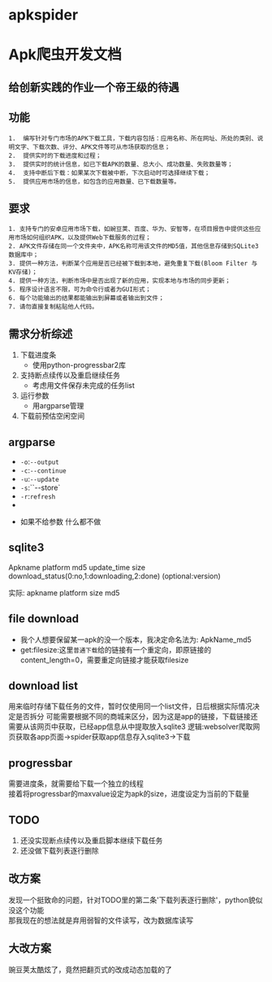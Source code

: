 # apkspider
# Apk爬虫开发文档
## 给创新实践的作业一个帝王级的待遇
## 功能
    1.  编写针对专门市场的APK下载工具，下载内容包括：应用名称、所在网址、所处的类别、说明文字、下载次数、评分、APK文件等可从市场获取的信息；
    2.  提供实时的下载进度和过程；
    3.  提供实时的统计信息，如已下载APK的数量、总大小、成功数量、失败数量等；
    4.  支持中断后下载：如果某次下载被中断，下次启动时可选择继续下载；
    5.  提供应用市场的信息，如包含的应用数量、已下载数量等。
## 要求
    1. 支持专门的安卓应用市场下载，如豌豆荚、百度、华为、安智等，在项目报告中提供这些应用市场如何组织APK，以及提供Web下载服务的过程；
    2. APK文件存储在同一个文件夹中，APK名称可用该文件的MD5值，其他信息存储到SQLite3数据库中；
    3. 提供一种方法，判断某个应用是否已经被下载到本地，避免重复下载(Bloom Filter 与 KV存储)；
    4. 提供一种方法，判断市场中是否出现了新的应用，实现本地与市场的同步更新；
    5. 程序设计语言不限，可为命令行或者为GUI形式；
    6. 每个功能输出的结果都能输出到屏幕或者输出到文件；
    7. 请勿直接复制粘贴他人代码。
## 需求分析综述
1. 下载进度条
    - 使用python-progressbar2库
2. 支持断点续传以及重启继续任务
    - 考虑用文件保存未完成的任务list
3. 运行参数
    - 用argparse管理
4. 下载前预估空闲空间
## argparse
- `-o`:`--output`
- `-c`:`--continue`
- `-u`:`--update`
- `-s`:``--store`
- `-r`:`refresh`
- 
<!-- - `-c`:--continue -->
- 如果不给参数 什么都不做

## sqlite3
Apkname platform md5 update_time size download_status(0:no,1:downloading,2:done)  (optional:version)

实际:  apkname platform size md5
## file download
- 我个人想要保留某一apk的没一个版本，我决定命名法为: ApkName_md5
- get:filesize:这里`普通下载`给的链接有一个重定向，即原链接的content_length=0，需要重定向链接才能获取filesize

## download list
用来临时存储下载任务的文件，暂时仅使用同一个list文件，日后根据实际情况决定是否拆分
可能需要根据不同的商城来区分，因为这是app的链接，下载链接还需要从该网页中获取，已经app信息从中提取放入sqlite3
逻辑:websolver爬取网页获取各app页面->spider获取app信息存入sqlite3->下载

## progressbar
需要进度条，就需要给下载一个独立的线程  
接着将progressbar的maxvalue设定为apk的size，进度设定为当前的下载量

## TODO
1. 还没实现断点续传以及重启脚本继续下载任务
2. 还没做下载列表逐行删除


## 改方案
发现一个挺致命的问题，针对TODO里的第二条'下载列表逐行删除'，python貌似没这个功能  
那我现在的想法就是弃用弱智的文件读写，改为数据库读写

## 大改方案
豌豆荚太酷炫了，竟然把翻页式的改成动态加载的了